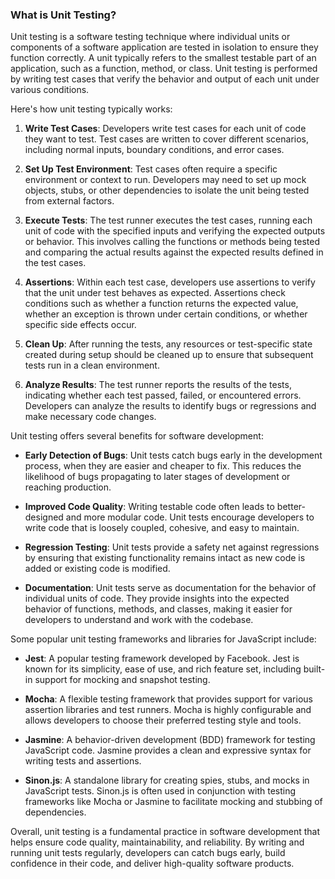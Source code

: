 ### What is Unit Testing?

Unit testing is a software testing technique where individual units or components of a software application are tested in isolation to ensure they function correctly. A unit typically refers to the smallest testable part of an application, such as a function, method, or class. Unit testing is performed by writing test cases that verify the behavior and output of each unit under various conditions.

Here's how unit testing typically works:

1. **Write Test Cases**: Developers write test cases for each unit of code they want to test. Test cases are written to cover different scenarios, including normal inputs, boundary conditions, and error cases.
    
2. **Set Up Test Environment**: Test cases often require a specific environment or context to run. Developers may need to set up mock objects, stubs, or other dependencies to isolate the unit being tested from external factors.
    
3. **Execute Tests**: The test runner executes the test cases, running each unit of code with the specified inputs and verifying the expected outputs or behavior. This involves calling the functions or methods being tested and comparing the actual results against the expected results defined in the test cases.
    
4. **Assertions**: Within each test case, developers use assertions to verify that the unit under test behaves as expected. Assertions check conditions such as whether a function returns the expected value, whether an exception is thrown under certain conditions, or whether specific side effects occur.
    
5. **Clean Up**: After running the tests, any resources or test-specific state created during setup should be cleaned up to ensure that subsequent tests run in a clean environment.
    
6. **Analyze Results**: The test runner reports the results of the tests, indicating whether each test passed, failed, or encountered errors. Developers can analyze the results to identify bugs or regressions and make necessary code changes.
    

Unit testing offers several benefits for software development:

- **Early Detection of Bugs**: Unit tests catch bugs early in the development process, when they are easier and cheaper to fix. This reduces the likelihood of bugs propagating to later stages of development or reaching production.
    
- **Improved Code Quality**: Writing testable code often leads to better-designed and more modular code. Unit tests encourage developers to write code that is loosely coupled, cohesive, and easy to maintain.
    
- **Regression Testing**: Unit tests provide a safety net against regressions by ensuring that existing functionality remains intact as new code is added or existing code is modified.
    
- **Documentation**: Unit tests serve as documentation for the behavior of individual units of code. They provide insights into the expected behavior of functions, methods, and classes, making it easier for developers to understand and work with the codebase.
    

Some popular unit testing frameworks and libraries for JavaScript include:

- **Jest**: A popular testing framework developed by Facebook. Jest is known for its simplicity, ease of use, and rich feature set, including built-in support for mocking and snapshot testing.
    
- **Mocha**: A flexible testing framework that provides support for various assertion libraries and test runners. Mocha is highly configurable and allows developers to choose their preferred testing style and tools.
    
- **Jasmine**: A behavior-driven development (BDD) framework for testing JavaScript code. Jasmine provides a clean and expressive syntax for writing tests and assertions.
    
- **Sinon.js**: A standalone library for creating spies, stubs, and mocks in JavaScript tests. Sinon.js is often used in conjunction with testing frameworks like Mocha or Jasmine to facilitate mocking and stubbing of dependencies.
    

Overall, unit testing is a fundamental practice in software development that helps ensure code quality, maintainability, and reliability. By writing and running unit tests regularly, developers can catch bugs early, build confidence in their code, and deliver high-quality software products.